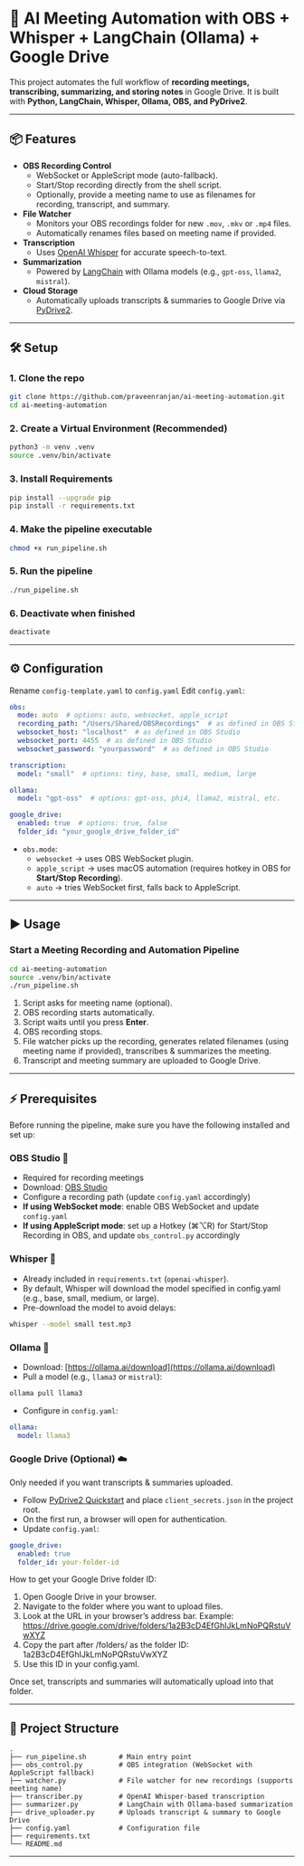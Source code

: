 # 🎥 AI Meeting Automation with OBS + Whisper + LangChain (Ollama) + Google Drive

This project automates the full workflow of **recording meetings, transcribing, summarizing, and storing notes** in Google Drive. It is built with **Python, LangChain, Whisper, Ollama, OBS, and PyDrive2**.

---

## 📦 Features
- **OBS Recording Control**  
  - WebSocket or AppleScript mode (auto-fallback).  
  - Start/Stop recording directly from the shell script.  
  - Optionally, provide a meeting name to use as filenames for recording, transcript, and summary.
- **File Watcher**  
  - Monitors your OBS recordings folder for new `.mov`, `.mkv` or `.mp4` files.  
  - Automatically renames files based on meeting name if provided.
- **Transcription**  
  - Uses [OpenAI Whisper](https://github.com/openai/whisper) for accurate speech-to-text.  
- **Summarization**  
  - Powered by [LangChain](https://www.langchain.com/) with Ollama models (e.g., `gpt-oss`, `llama2`, `mistral`).  
- **Cloud Storage**  
  - Automatically uploads transcripts & summaries to Google Drive via [PyDrive2](https://docs.iterative.ai/PyDrive2/).

---

## 🛠️ Setup

### 1. Clone the repo
```bash
git clone https://github.com/praveenranjan/ai-meeting-automation.git
cd ai-meeting-automation
```

### 2. Create a Virtual Environment (Recommended)
```bash
python3 -m venv .venv
source .venv/bin/activate
```

### 3. Install Requirements
```bash
pip install --upgrade pip
pip install -r requirements.txt
```

### 4. Make the pipeline executable
```bash
chmod +x run_pipeline.sh
```

### 5. Run the pipeline
```bash
./run_pipeline.sh
```

### 6. Deactivate when finished
```bash
deactivate
```
---

## ⚙️ Configuration

Rename `config-template.yaml` to `config.yaml` 
Edit `config.yaml`:

```yaml
obs:
  mode: auto  # options: auto, websocket, apple_script
  recording_path: "/Users/Shared/OBSRecordings"  # as defined in OBS Studio
  websocket_host: "localhost"  # as defined in OBS Studio
  websocket_port: 4455  # as defined in OBS Studio
  websocket_password: "yourpassword"  # as defined in OBS Studio

transcription:
  model: "small"  # options: tiny, base, small, medium, large

ollama:
  model: "gpt-oss"  # options: gpt-oss, phi4, llama2, mistral, etc.

google_drive:
  enabled: true  # options: true, false
  folder_id: "your_google_drive_folder_id"
```

- `obs.mode`:
  - `websocket` → uses OBS WebSocket plugin.  
  - `apple_script` → uses macOS automation (requires hotkey in OBS for **Start/Stop Recording**).  
  - `auto` → tries WebSocket first, falls back to AppleScript.  

---

## ▶️ Usage

### Start a Meeting Recording and Automation Pipeline
```bash
cd ai-meeting-automation
source .venv/bin/activate
./run_pipeline.sh
```

1. Script asks for meeting name (optional).
2. OBS recording starts automatically.  
3. Script waits until you press **Enter**.  
4. OBS recording stops.  
5. File watcher picks up the recording, generates related filenames (using meeting name if provided), transcribes & summarizes the meeting.
6. Transcript and meeting summary are uploaded to Google Drive.
---

## ⚡ Prerequisites

Before running the pipeline, make sure you have the following installed and set up:

### OBS Studio 🎥
- Required for recording meetings  
- Download: [OBS Studio](https://obsproject.com/)  
- Configure a recording path (update `config.yaml` accordingly)  
- **If using WebSocket mode**: enable OBS WebSocket and update `config.yaml`  
- **If using AppleScript mode**: set up a Hotkey (⌘⌥R) for Start/Stop Recording in OBS, and update `obs_control.py` accordingly  

### Whisper 📝
- Already included in `requirements.txt` (`openai-whisper`).
- By default, Whisper will download the model specified in config.yaml (e.g., base, small, medium, or large).
- Pre-download the model to avoid delays:
```bash
whisper --model small test.mp3
```

### Ollama 🤖
- Download: [https://ollama.ai/download](https://ollama.ai/download)
- Pull a model (e.g., `llama3` or `mistral`):
```bash
ollama pull llama3
```
- Configure in `config.yaml`:
```yaml
ollama:
  model: llama3
```

### Google Drive (Optional) ☁️
Only needed if you want transcripts & summaries uploaded.  

- Follow [PyDrive2 Quickstart](https://docs.iterative.ai/PyDrive2/quickstart/) and place `client_secrets.json` in the project root.  
- On the first run, a browser will open for authentication.  
- Update `config.yaml`:  
```yaml
google_drive:
  enabled: true
  folder_id: your-folder-id
```

How to get your Google Drive folder ID:
1.	Open Google Drive in your browser.
2.	Navigate to the folder where you want to upload files.
3.	Look at the URL in your browser’s address bar. Example:
https://drive.google.com/drive/folders/1a2B3cD4EfGhIJkLmNoPQRstuVwXYZ
4.	Copy the part after /folders/ as the folder ID: 1a2B3cD4EfGhIJkLmNoPQRstuVwXYZ
5.	Use this ID in your config.yaml.

Once set, transcripts and summaries will automatically upload into that folder.

---

## 📂 Project Structure

```
.
├── run_pipeline.sh        # Main entry point
├── obs_control.py         # OBS integration (WebSocket with AppleScript fallback)
├── watcher.py             # File watcher for new recordings (supports meeting name)
├── transcriber.py         # OpenAI Whisper-based transcription
├── summarizer.py          # LangChain with Ollama-based summarization
├── drive_uploader.py      # Uploads transcript & summary to Google Drive
├── config.yaml            # Configuration file
├── requirements.txt
└── README.md
```

---
